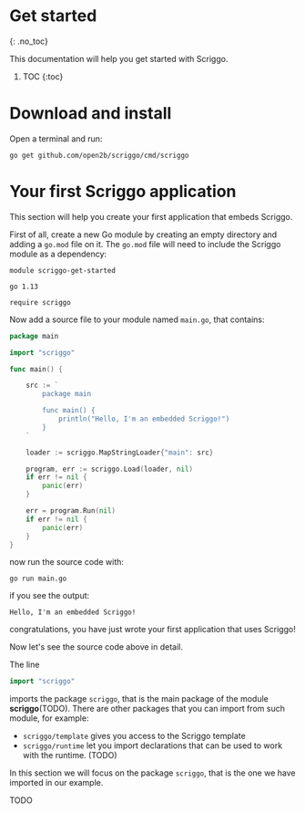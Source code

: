# Get started
{: .no_toc}

This documentation will help you get started with Scriggo.

1. TOC
{:toc}

# Download and install

Open a terminal and run:

```
go get github.com/open2b/scriggo/cmd/scriggo
```

# Your first Scriggo application

This section will help you create your first application that embeds Scriggo.

First of all, create a new Go module by creating an empty directory and adding a `go.mod` file on it.
The `go.mod` file will need to include the Scriggo module as a dependency:

```
module scriggo-get-started

go 1.13

require scriggo
```

Now add a source file to your module named `main.go`, that contains:

```go
package main

import "scriggo"

func main() {

    src := `
        package main

        func main() {
            println("Hello, I'm an embedded Scriggo!")
        }
    `

    loader := scriggo.MapStringLoader{"main": src}

    program, err := scriggo.Load(loader, nil)
    if err != nil {
        panic(err)
    }

    err = program.Run(nil)
    if err != nil {
        panic(err)
    }
}
```

now run the source code with:

```
go run main.go
```

if you see the output:

```
Hello, I'm an embedded Scriggo!
```

congratulations, you have just wrote your first application that uses Scriggo!

Now let's see the source code above in detail.

The line

```go
import "scriggo"
```

imports the package `scriggo`, that is the main package of the module **scriggo**(TODO). There are other packages that you can import from such module, for example:

- `scriggo/template` gives you access to the Scriggo template
- `scriggo/runtime` let you import declarations that can be used to work with the runtime. (TODO)

In this section we will focus on the package `scriggo`, that is the one we have imported in our example.

TODO